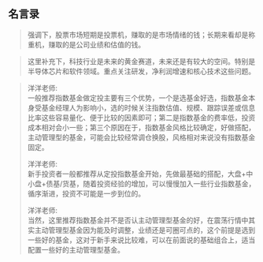 ## 名言录

> 强调下，股票市场短期是投票机，赚取的是市场情绪的钱；长期来看却是称重机，赚取的是公司业绩和估值的钱。

> 这里补充下，科技行业是未来的黄金赛道，未来还是有较大的空间。特别是半导体芯片和软件领域。重点关注研发，净利润增速和核心技术这些问题。



> 洋洋老师:  
> 一般推荐指数基金做定投主要有三个优势，一个是选基金好选，指数基金本身受基金经理人为影响小，选的时候关注指数估值、规模、跟踪误差或信息比率这些容易量化、便于比较的因素即可；第二是指数基金的费率低，投资成本相对会小一些；第三个原因在于，指数基金风格比较确定，好做搭配，主动管理型的基金，可能会比较经常调仓换股，风格相对来说没有指数基金固定。
> 
> 洋洋老师:  
> 新手投资者一般都推荐从定投指数基金开始，先做最基础的搭配，大盘+中小盘+债基/货基，随着投资经验的增加，可以慢慢加入一些行业指数基金，循序渐进，投资不可能是一步到位的。
> 
> 洋洋老师:  
> 当然，这里推荐指数基金并不是否认主动管理型基金的好，在震荡行情中其实主动管理型基金因为能及时调整，业绩还是可圈可点的，这个前提是选到一些好的基金，这对于新手来说比较难，可以在前面说的基础组合上，适当配置一些好的主动管理型基金。
